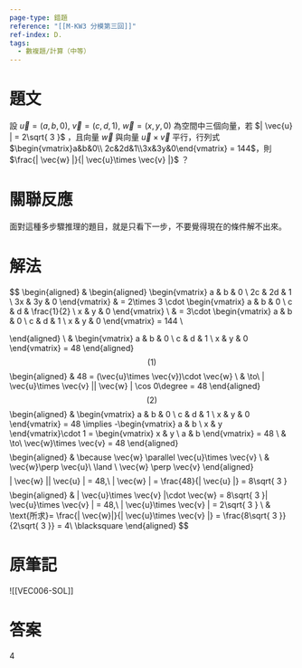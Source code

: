 ```yaml
---
page-type: 錯題
reference: "[[M-KW3 分模第三回]]"
ref-index: D.
tags:
  - 數複題/計算（中等）
---
```

# 題文
設 $\vec{u} = (a,b,0),\ \vec{v} = (c,d,1),\ \vec{w} = (x,y,0)$ 為空間中三個向量，若 $| \vec{u} | = 2\sqrt{ 3 }$ ，且向量 $\vec{w}$ 與向量 $\vec{u}\times \vec{v}$ 平行，行列式 $\begin{vmatrix}a&b&0\\ 2c&2d&1\\3x&3y&0\end{vmatrix} = 144$，則 $\frac{| \vec{w} |}{| \vec{u}\times \vec{v} |}$ ？
# 關聯反應
面對這種多步驟推理的題目，就是只看下一步，不要覺得現在的條件解不出來。
# 解法
$$
\begin{aligned}
 & \begin{aligned}
\begin{vmatrix}
a & b & 0 \\
2c & 2d & 1 \\
3x & 3y & 0
\end{vmatrix}  & = 2\times 3 \cdot \begin{vmatrix}
a & b & 0 \\
c & d & \frac{1}{2} \\
x & y & 0
\end{vmatrix} \\
 & = 3\cdot \begin{vmatrix}
a & b & 0 \\
c & d & 1 \\
x & y & 0
\end{vmatrix} = 144 \\

\end{aligned} \\
 & \begin{vmatrix}
a & b & 0 \\
c & d & 1 \\
x & y & 0
\end{vmatrix} = 48
\end{aligned}
$$
(1)
$$
\begin{aligned}
 & 48 = (\vec{u}\times \vec{v})\cdot \vec{w} \\
 & \to\ | \vec{u}\times \vec{v} || \vec{w} | \cos 0\degree = 48
\end{aligned}
$$
(2)
$$
\begin{aligned}
 & \begin{vmatrix}
a & b & 0 \\
c & d & 1 \\
x & y & 0
\end{vmatrix} = 48 \implies -\begin{vmatrix}
a & b \\
x & y
\end{vmatrix}\cdot 1 = \begin{vmatrix}
x & y \\
a & b
\end{vmatrix} = 48 \\
 & \to\ \vec{w}\times \vec{v} = 48
\end{aligned}
$$
$$
\begin{aligned}
 & \because \vec{w} \parallel \vec{u}\times \vec{v} \\
 & \vec{w}\perp \vec{u}\ \land \ \vec{w} \perp \vec{v}
\end{aligned}
$$
$$
| \vec{w} || \vec{u} | = 48,\ | \vec{w} | = \frac{48}{| \vec{u} |} = 8\sqrt{ 3 }
$$
$$
\begin{aligned}
 & | \vec{u}\times \vec{v} |\cdot \vec{w}  = 8\sqrt{ 3 }| \vec{u}\times \vec{v} | = 48,\ | \vec{u}\times \vec{v} | = 2\sqrt{ 3 } \\
 & \text{所求}=  \frac{| \vec{w}|}{| \vec{u}\times \vec{v} |} = \frac{8\sqrt{ 3 }}{2\sqrt{ 3 }} = 4\ \blacksquare
\end{aligned}
$$
# 原筆記
![[VEC006-SOL]]
# 答案
4